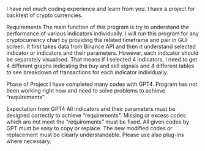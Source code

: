 I have not much coding experience and learn from you. 
I have a project for backtest of crypto currencies.

Requirements
The main function of this program is try to understand the performance of various indicators individually. I will run this program for any cryptocurrency chart by providing the related timeframe and pair in GUI screen. It first takes data from Binance API and then it understand selected indicator or indicators and their parameters. However, each indicator should be separately visualised. That means if I selected 4 indicators, I need to get 4 different graphs indicating the buy and sell signals and 4 different tables to see breakdown of transactions for each indicator individually.

Phase of Project
I have completed many codes with GPT4.
Program has not been working right now and need to solve problems to achieve “requirements”

Expectation from GPT4
All indicators and their parameters must be designed correctly to achieve “requirements”. Missing or excess codes which are not meet the “requirements” must be fixed. All given codes by GPT must be easy to copy or replace. The new modified codes or replacement must be clearly understandable. Please use also plug-ins where necessary.

